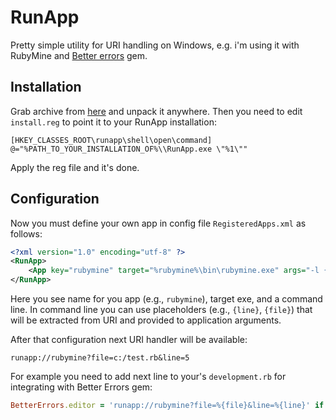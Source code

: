 # RunApp

Pretty simple utility for URI handling on Windows,
e.g. i'm using it with RubyMine and [Better errors](https://github.com/charliesome/better_errors) gem.

## Installation

Grab archive from [here](https://dl.dropboxusercontent.com/u/8021778/RunApp.zip) and unpack it anywhere.
Then you need to edit `install.reg` to point it to your RunApp installation:

```
[HKEY_CLASSES_ROOT\runapp\shell\open\command]
@="%PATH_TO_YOUR_INSTALLATION_OF%\\RunApp.exe \"%1\""
```

Apply the reg file and it's done.

## Configuration

Now you must define your own app in config file `RegisteredApps.xml` as follows:

```xml
<?xml version="1.0" encoding="utf-8" ?> 
<RunApp>
	<App key="rubymine" target="%rubymine%\bin\rubymine.exe" args="-l {line} {file}" />
</RunApp>
```

Here you see name for you app (e.g., `rubymine`), target exe, and a command line.
In command line you can use placeholders (e.g., `{line}`, `{file}`) that will be extracted from URI and provided to application arguments.

After that configuration next URI handler will be available:

```
runapp://rubymine?file=c:/test.rb&line=5
```

For example you need to add next line to your's `development.rb` for integrating with Better Errors gem:

```ruby
BetterErrors.editor = 'runapp://rubymine?file=%{file}&line=%{line}' if defined? BetterErrors
```
